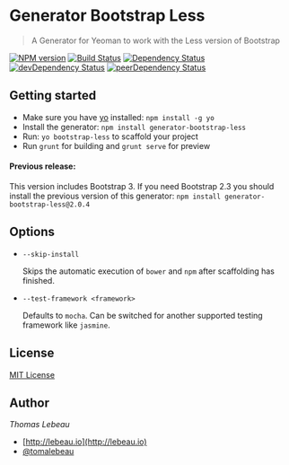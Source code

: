 # Generator Bootstrap Less 

> A Generator for Yeoman to work with the Less version of Bootstrap

[![NPM version](https://badge.fury.io/js/generator-bootstrap-less.svg)](http://badge.fury.io/js/generator-bootstrap-less)
[![Build Status](https://travis-ci.org/Thomas-Lebeau/generator-bootstrap-less.png?branch=master)](https://travis-ci.org/Thomas-Lebeau/generator-bootstrap-less)
[![Dependency Status](https://david-dm.org/Thomas-Lebeau/generator-bootstrap-less.svg)](https://david-dm.org/Thomas-Lebeau/generator-bootstrap-less)
[![devDependency Status](https://david-dm.org/Thomas-Lebeau/generator-bootstrap-less/dev-status.svg)](https://david-dm.org/Thomas-Lebeau/generator-bootstrap-less#info=devDependencies)
[![peerDependency Status](https://david-dm.org/Thomas-Lebeau/generator-bootstrap-less/peer-status.svg)](https://david-dm.org/Thomas-Lebeau/generator-bootstrap-less#info=peerDependencies)

## Getting started
- Make sure you have [yo](https://github.com/yeoman/yo) installed:
    `npm install -g yo`
- Install the generator: `npm install generator-bootstrap-less`
- Run: `yo bootstrap-less` to scaffold your project
- Run `grunt` for building and `grunt serve` for preview

#### Previous release:
This version includes Bootstrap 3. If you need Bootstrap 2.3 you should install the previous version of this generator: `npm install generator-bootstrap-less@2.0.4`


## Options

* `--skip-install`

  Skips the automatic execution of `bower` and `npm` after scaffolding has finished.

* `--test-framework <framework>`

  Defaults to `mocha`. Can be switched for another supported testing framework like `jasmine`.


## License
[MIT License](http://en.wikipedia.org/wiki/MIT_License)


## Author
*Thomas Lebeau*

* [http://lebeau.io](http://lebeau.io)
* [@tomalebeau](http://twitter.com/tomalebeau)
